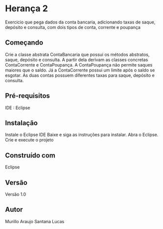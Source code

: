 # Herança 2
Exercicio que pega dados da conta bancaria, adicionando taxas de saque, depósito e consulta, com dois tipos de conta, corrente e poupança

## Começando
Crie a classe abstrata ContaBancaria que possui os métodos abstratos, saque, depósito e consulta.
A partir dela derivam as classes concretas ContaCorrente e ContaPoupança.
A ContaPoupança não permite saques maiores que o saldo. Já a ContaCorrente possui um limite após o saldo se esgotar.
As duas contas possuem diferentes taxas para saque, depósito e consulta.

## Pré-requisitos
IDE : Eclipse

## Instalação
Instale o Eclipse IDE 
Baixe e siga as instruções para instalar. 
Abra o Eclipse. 
Crie e execute o projeto

## Construído com
Eclipse

## Versão
Versão 1.0

## Autor
Murillo Araujo Santana Lucas
